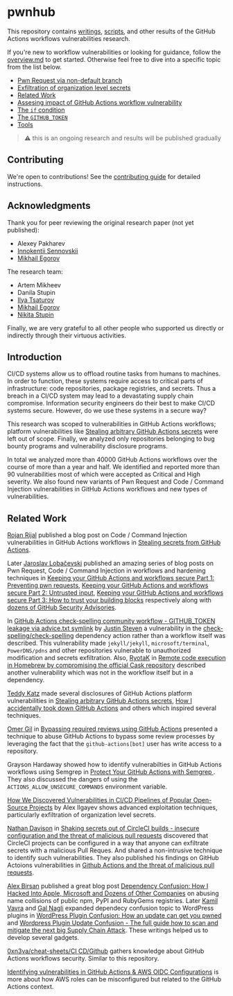 # pwnhub

This repository contains [writings](writings), [scripts](scripts), and other results of the GitHub Actions workflows vulnerabilities research.

If you're new to workflow vulnerabilities or looking for guidance, follow the [overview.md](writings/overview.md) to get started. Otherwise feel free to dive into a specific topic from the list below.

- [Pwn Request via non-default branch](writings/pwn-request-via-non-default-branch.md)
- [Exfiltration of organization level secrets](writings/org-level-secrets.md)
- [Related Work](https://github.com/nikitastupin/pwnhub#related-work)
- [Assesing impact of GitHub Actions workflow vulnerability](writings/assessing-impact.md)
- [The `if` condition](writings/if-condition.md)
- [The `GITHUB_TOKEN`](writings/github-token.md)
- [Tools](writings/tools.md)

> :warning: this is an ongoing research and results will be published gradually

## Contributing

We're open to contributions! See the [contributing guide](CONTRIBUTING.md) for detailed instructions.

## Acknowledgments

Thank you for peer reviewing the original research paper (not yet published):

- Alexey Pakharev
- [Innokentii Sennovskii](https://twitter.com/rumata888)
- [Mikhail Egorov](https://twitter.com/0ang3el)

The research team:

- Artem Mikheev
- Danila Stupin
- [Ilya Tsaturov](https://twitter.com/itsaturov)
- [Mikhail Egorov](https://twitter.com/0ang3el)
- [Nikita Stupin](https://twitter.com/_nikitastupin)

Finally, we are very grateful to all other people who supported us directly or indirectly through their virtuous activities.

## Introduction

СI/CD systems allow us to offload routine tasks from humans to machines. In order to function, these systems require access to critical parts of infrastructure: code repositories, package registries, and secrets. Thus a breach in a CI/CD system may lead to a devastating supply chain compromise. Information security engineers do their best to make CI/CD systems secure. However, do we use these systems in a secure way?

This research was scoped to vulnerabilities in GitHub Actions workflows; platform vulnerabilities like [Stealing arbitrary GitHub Actions secrets](https://blog.teddykatz.com/2021/03/17/github-actions-write-access.html) were left out of scope. Finally, we analyzed only repositories belonging to bug bounty programs and vulnerability disclosure programs.

In total we analyzed more than 40000 GitHub Actions workflows over the course of more than a year and half. We identified and reported more than 90 vulnerabilities most of which were accepted as Critical and High severity. We also found new variants of Pwn Request and Code / Command Injection vulnerabilities in GitHub Actions workflows and new types of vulnerabilities.

## Related Work

[Rojan Rijal](https://twitter.com/uraniumhacker) published a blog post on Code / Command Injection vulnerabilities in GitHub Actions workflows in [Stealing secrets from GitHub Actions](https://sites.google.com/securifyinc.com/secblogs/hacking-github-actions).

Later [Jaroslav Lobačevski](https://twitter.com/yarlob) published an amazing series of blog posts on Pwn Request, Code / Command Injection in workflows and hardening techniques in [Keeping your GitHub Actions and workflows secure Part 1: Preventing pwn requests](https://securitylab.github.com/research/github-actions-preventing-pwn-requests), [Keeping your GitHub Actions and workflows secure Part 2: Untrusted input](https://securitylab.github.com/research/github-actions-untrusted-input), [Keeping your GitHub Actions and workflows secure Part 3: How to trust your building blocks](https://securitylab.github.com/research/github-actions-building-blocks) respectively along with [dozens of GitHub Security Advisories](https://securitylab.github.com/advisories/).

In [GitHub Actions check-spelling community workflow - GITHUB_TOKEN leakage via advice.txt symlink](https://github.com/justinsteven/advisories/blob/master/2021_github_actions_checkspelling_token_leak_via_advice_symlink.md) by [Justin Steven](https://github.com/justinsteven) a vulnerability in the [check-spelling/check-spelling](https://github.com/check-spelling/check-spelling) dependency action rather than a workflow itself was described. This vulnerability made `jekyll/jekyll`, `microsoft/terminal`, `PowerDNS/pdns` and other repositories vulnerable to unauthorized modification and secrets exfiltration. Also, [RyotaK](https://twitter.com/ryotkak) in [Remote code execution in Homebrew by compromising the official Cask repository](https://blog.ryotak.me/post/homebrew-security-incident-en/) described another vulnerability which was not in the workflow itself but in a dependency.

[Teddy Katz](https://twitter.com/not_an_aardvark) made several disclosures of GitHub Actions platform vulnerabilities in [Stealing arbitrary GitHub Actions secrets](https://blog.teddykatz.com/2021/03/17/github-actions-write-access.html), [How I accidentally took down GitHub Actions](https://blog.teddykatz.com/2019/11/12/github-actions-dos.html) and others which inspired several techniques.

[Omer Gil](https://twitter.com/omer_gil) in [Bypassing required reviews using GitHub Actions](https://medium.com/cider-sec/bypassing-required-reviews-using-github-actions-6e1b29135cc7) presented a technique to abuse GitHub Actions to bypass some review processes by leveraging the fact that the `github-actions[bot]` user has write access to a repository.

Grayson Hardaway showed how to identify vulnerabilties in GitHub Actions workflows using Semgrep in [Protect Your GitHub Actions with Semgrep
](https://r2c.dev/blog/2021/protect-your-github-actions-with-semgrep/). They also discussed the dangers of using the `ACTIONS_ALLOW_UNSECURE_COMMANDS` environment variable.

[How We Discovered Vulnerabilities in CI/CD Pipelines of Popular Open-Source Projects](https://cycode.com/blog/github-actions-vulnerabilities/) by Alex Ilgayev shows advanced exploitation techniques, particularly exfiltration of organization level secrets.

[Nathan Davison](https://twitter.com/nj_dav) in [Shaking secrets out of CircleCI builds - insecure configuration and the threat of malicious pull requests](https://nathandavison.com/blog/shaking-secrets-out-of-circleci-builds) discovered that CircleCI projects can be configured in a way that anyone can exfiltrate secrets with a malicious Pull Reques. And shared a non-intrusive technique to identify such vulnerabilities. They also published his findings on GitHub Actoions vulnerabilities in [Github Actions and the threat of malicious pull requests](https://nathandavison.com/blog/github-actions-and-the-threat-of-malicious-pull-requests).

[Alex Birsan](https://twitter.com/alxbrsn) published a great blog post [Dependency Confusion: How I Hacked Into Apple, Microsoft and Dozens of Other Companies](https://medium.com/@alex.birsan/dependency-confusion-4a5d60fec610) on abusing name collisions of public npm, PyPI and RubyGems registries. Later [Kamil Vavra](https://twitter.com/vavkamil) and [Gal Nagli](https://twitter.com/naglinagli) expanded dependecy confusion topic to WordPress plugins in [WordPress Plugin Confusion: How an update can get you pwned](https://vavkamil.cz/2021/11/25/wordpress-plugin-confusion-update-can-get-you-pwned/) and [Wordpress Plugin Update Confusion - The full guide how to scan and mitigate the next big Supply Chain Attack](https://galnagli.com/Wordpress_Plugin_Update_Confusion/). These writings helped us to develop several gadgets.

[0xn3va/cheat-sheets/CI CD/Github](https://github.com/0xn3va/cheat-sheets/tree/main/CI%20CD/Github) gathers knowledge about GitHub Actions workflows security. Similar to this repository.

[Identifying vulnerabilities in GitHub Actions & AWS OIDC Configurations](https://medium.com/tinder/identifying-vulnerabilities-in-github-actions-aws-oidc-configurations-8067c400d5b8) is more about how AWS roles can be misconfigured but related to the GitHub Actions context.
